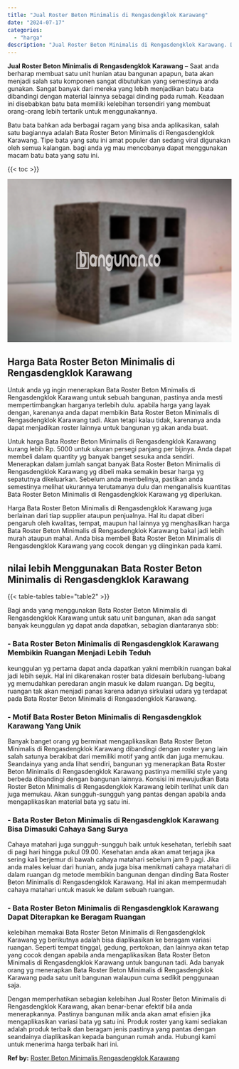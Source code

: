 ```yaml
---
title: "Jual Roster Beton Minimalis di Rengasdengklok Karawang"
date: "2024-07-17"
categories: 
  - "harga"
description: "Jual Roster Beton Minimalis di Rengasdengklok Karawang. Dengan memperhatikan sebagian kelebihan Jual Roster Beton Minimalis di Rengasdengklok Karawang, akan..."
---
```


**Jual Roster Beton Minimalis di Rengasdengklok Karawang** – Saat anda berharap membuat satu unit hunian atau bangunan apapun, bata akan menjadi salah satu komponen sangat dibutuhkan yang semestinya anda gunakan. Sangat banyak dari mereka yang lebih menjadikan batu bata dibandingi dengan material lainnya sebagai dinding pada rumah. Keadaan ini disebabkan batu bata memiliki kelebihan tersendiri yang membuat orang-orang lebih tertarik untuk menggunakannya.

Batu bata bahkan ada berbagai ragam yang bisa anda aplikasikan, salah satu bagiannya adalah Bata Roster Beton Minimalis di Rengasdengklok Karawang. Tipe bata yang satu ini amat populer dan sedang viral digunakan oleh semua kalangan. bagi anda yg mau mencobanya dapat menggunakan macam batu bata yang satu ini.

{{< toc >}}

![Jual Roster Beton Minimalis di Rengasdengklok Karawang](/images/bata-roster-minimalis-18.png)

## Harga Bata Roster Beton Minimalis di Rengasdengklok Karawang

Untuk anda yg ingin menerapkan Bata Roster Beton Minimalis di Rengasdengklok Karawang untuk sebuah bangunan, pastinya anda mesti mempertimbangkan harganya terlebih dulu. apabila harga yang layak dengan, karenanya anda dapat membikin Bata Roster Beton Minimalis di Rengasdengklok Karawang tadi. Akan tetapi kalau tidak, karenanya anda dapat menjadikan roster lainnya untuk bangunan yg akan anda buat.

Untuk harga Bata Roster Beton Minimalis di Rengasdengklok Karawang kurang lebih Rp. 5000 untuk ukuran persegi panjang per bijinya. Anda dapat membeli dalam quantity yg banyak banget sesuka anda sendiri. Menerapkan dalam jumlah sangat banyak Bata Roster Beton Minimalis di Rengasdengklok Karawang yg dibeli maka semakin besar harga yg sepatutnya dikeluarkan. Sebelum anda membelinya, pastikan anda semestinya melihat ukurannya terutamanya dulu dan menganalisis kuantitas Bata Roster Beton Minimalis di Rengasdengklok Karawang yg diperlukan.

Harga Bata Roster Beton Minimalis di Rengasdengklok Karawang juga berlainan dari tiap supplier ataupun penjualnya. Hal itu dapat diberi pengaruh oleh kwalitas, tempat, maupun hal lainnya yg menghasilkan harga Bata Roster Beton Minimalis di Rengasdengklok Karawang bakal jadi lebih murah ataupun mahal. Anda bisa membeli Bata Roster Beton Minimalis di Rengasdengklok Karawang yang cocok dengan yg diinginkan pada kami.

## nilai lebih Menggunakan Bata Roster Beton Minimalis di Rengasdengklok Karawang

{{< table-tables table="table2" >}}

Bagi anda yang menggunakan Bata Roster Beton Minimalis di Rengasdengklok Karawang untuk satu unit bangunan, akan ada sangat banyak keunggulan yg dapat anda dapatkan, sebagian diantaranya sbb:

### \- Bata Roster Beton Minimalis di Rengasdengklok Karawang Membikin Ruangan Menjadi Lebih Teduh

keunggulan yg pertama dapat anda dapatkan yakni membikin ruangan bakal jadi lebih sejuk. Hal ini dikarenakan roster bata didesain berlubang-lubang yg memudahkan peredaran angin masuk ke dalam ruangan. Dg begitu, ruangan tak akan menjadi panas karena adanya sirkulasi udara yg terdapat pada Bata Roster Beton Minimalis di Rengasdengklok Karawang.

### \- Motif Bata Roster Beton Minimalis di Rengasdengklok Karawang Yang Unik

Banyak banget orang yg berminat mengaplikasikan Bata Roster Beton Minimalis di Rengasdengklok Karawang dibandingi dengan roster yang lain salah satunya berakibat dari memiliki motif yang antik dan juga memukau. Seandainya yang anda lihat sendiri, bangunan yg menerapkan Bata Roster Beton Minimalis di Rengasdengklok Karawang pastinya memiliki style yang berbeda dibandingi dengan bangunan lainnya. Konsisi ini mewujudkan Bata Roster Beton Minimalis di Rengasdengklok Karawang lebih terlihat unik dan juga memukau. Akan sungguh-sungguh yang pantas dengan apabila anda mengaplikasikan material bata yg satu ini.

### \- Bata Roster Beton Minimalis di Rengasdengklok Karawang Bisa Dimasuki Cahaya Sang Surya

Cahaya matahari juga sungguh-sungguh baik untuk kesehatan, terlebih saat di pagi hari hingga pukul 09.00. Kesehatan anda akan amat terjaga jika sering kali berjemur di bawah cahaya matahari sebelum jam 9 pagi. Jika anda males keluar dari hunian, anda juga bisa menikmati cahaya matahari di dalam ruangan dg metode membikin bangunan dengan dinding Bata Roster Beton Minimalis di Rengasdengklok Karawang. Hal ini akan mempermudah cahaya matahari untuk masuk ke dalam sebuah ruangan.

### \- Bata Roster Beton Minimalis di Rengasdengklok Karawang Dapat Diterapkan ke Beragam Ruangan

kelebihan memakai Bata Roster Beton Minimalis di Rengasdengklok Karawang yg berikutnya adalah bisa diaplikasikan ke beragam variasi ruangan. Seperti tempat tinggal, gedung, pertokoan, dan lainnya akan tetap yang cocok dengan apabila anda mengaplikasikan Bata Roster Beton Minimalis di Rengasdengklok Karawang untuk bangunan tadi. Ada banyak orang yg menerapkan Bata Roster Beton Minimalis di Rengasdengklok Karawang pada satu unit bangunan walaupun cuma sedikit penggunaan saja.

Dengan memperhatikan sebagian kelebihan Jual Roster Beton Minimalis di Rengasdengklok Karawang, akan benar-benar efektif bila anda menerapkannya. Pastinya bangunan milik anda akan amat efisien jika mengaplikasikan variasi bata yg satu ini. Produk roster yang kami sediakan adalah produk terbaik dan beragam jenis pastinya yang pantas dengan seandainya diaplikasikan kepada bangunan rumah anda. Hubungi kami untuk menerima harga terbaik hari ini.

**Ref by:** [Roster Beton Minimalis Rengasdengklok Karawang](https://id.wikipedia.org/wiki/Roster)
